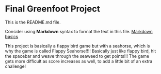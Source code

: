 # Final Greenfoot Project
This is the README.md file.

Consider using **Markdown** syntax to format the text in this file. [Markdown basics](https://www.markdownguide.org/getting-started/)


This project is basically a flappy bird game but with a seahorse, which is why the game is called Flappy Seahorse!!!!
Basically just like flappy bird, hit the spacebar and weave through the seaweed to get points!!!
The game gets more difficult as score increases as well, to add a little bit of an extra challenge!
